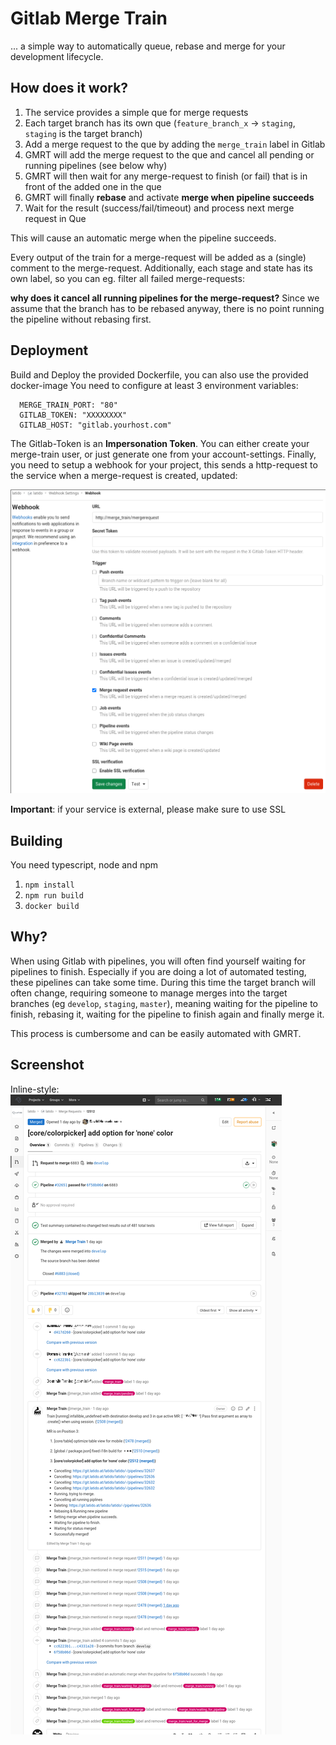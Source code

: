 # Gitlab Merge Train

... a simple way to automatically queue, rebase and merge for your development lifecycle.

## How does it work?

1. The service provides a simple que for merge requests
2. Each target branch has its own que (`feature_branch_x` -> `staging`, `staging` is the target branch)
3. Add a merge request to the que by adding the `merge_train` label in Gitlab
4. GMRT will add the merge request to the que and cancel all pending or running pipelines (see below why)
5. GMRT will then wait for any merge-request to finish (or fail) that is in front of the added one in the que
6. GMRT will finally **rebase** and activate **merge when pipeline succeeds**
7. Wait for the result (success/fail/timeout) and process next merge request in Que 

This will cause an automatic merge when the pipeline succeeds.

Every output of the train for a merge-request will be added as a (single) comment to the merge-request.
Additionally, each stage and state has its own label, so you can eg. filter all failed merge-requests:

**why does it cancel all running pipelines for the merge-request?**
Since we assume that the branch has to be rebased anyway, there is no point running the pipeline without rebasing first.


## Deployment
Build and Deploy the provided Dockerfile, you can also use the provided docker-image You need to configure at least 3 environment variables:
```
  MERGE_TRAIN_PORT: "80"
  GITLAB_TOKEN: "XXXXXXXX"
  GITLAB_HOST: "gitlab.yourhost.com"
```

The Gitlab-Token is an **Impersonation Token**. You can either create your merge-train user, or just generate one from your account-settings.
Finally, you need to setup a webhook for your project, this sends a http-request to the service when a merge-request is created, updated:

![Gitlab Merge Train Webhook](img/scr1.jpg)

**Important**: if your service is external, please make sure to use SSL

## Building
You need typescript, node and npm

1. `npm install`
2. `npm run build`
3. `docker build`

## Why?
When using Gitlab with pipelines, you will often find yourself waiting for pipelines to finish. Especially if you are doing a lot of automated testing, these pipelines can take some time.
During this time the target branch will often change, requiring someone to manage merges into the target branches (eg `develop`, `staging`, `master`), meaning waiting for the pipeline to finish, rebasing it, waiting for the pipeline to finish again and finally merge it.

This process is cumbersome and can be easily automated with GMRT.

## Screenshot
Inline-style: 
![Gitlab Merge Train Example](img/scr2.jpg)
